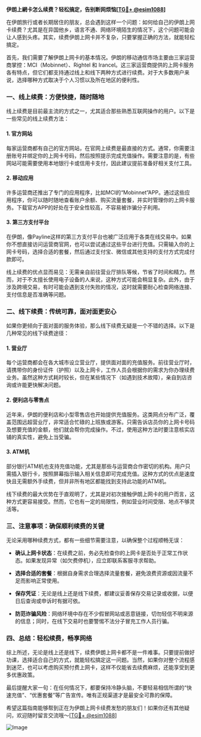 **伊朗上網卡怎么续费？轻松搞定，告别断网烦恼[[TG💪+ @esim1088](https://t.me/s/esim1088)]**

在伊朗旅行或者长期居住的朋友，总会遇到这样一个问题：如何给自己的伊朗上网卡续费？尤其是在异国他乡，语言不通、网络环境陌生的情况下，这个问题可能会让人感到头疼。其实，续费伊朗上网卡并不复杂，只要掌握正确的方法，就能轻松搞定。

首先，我们需要了解伊朗上网卡的基本情况。伊朗的移动通信市场主要由三家运营商掌控：MCI（Mobinnet）、Rightel 和 Irancel。这三家运营商提供的上网卡服务各有特点，但它们都支持通过线上和线下两种方式进行续费。对于大多数用户来说，选择哪种方式取决于个人习惯以及所在地区的便利性。

### **一、线上续费：方便快捷，随时随地**

线上续费是目前最主流的方式之一，尤其适合那些熟悉互联网操作的用户。以下是一些常见的线上续费方法：

#### **1. 官方网站**
每家运营商都有自己的官方网站，在官网上续费是最直接的方式。通常，你需要注册账号并绑定你的上网卡号码，然后按照提示完成充值操作。需要注意的是，有些网站可能需要使用本地银行卡或信用卡支付，因此建议提前准备好相关支付工具。

#### **2. 移动应用**
许多运营商还推出了专门的应用程序，比如MCI的“Mobinnet”APP。通过这些应用程序，你可以随时随地查看账户余额、购买流量套餐，并实时管理你的上网卡服务。下载官方APP的好处在于安全性较高，不容易被诈骗分子利用。

#### **3. 第三方支付平台**
在伊朗，像Payline这样的第三方支付平台也被广泛应用于各类在线交易中。如果你不想直接访问运营商官网，也可以尝试通过这些平台进行充值。只需输入你的上网卡号码，选择合适的套餐，然后通过支付宝、微信或其他支持的支付方式完成付款即可。

线上续费的优点显而易见：无需亲自前往营业厅排队等候，节省了时间和精力。然而，对于不太擅长使用电子设备的人来说，这种方式可能会稍显复杂。此外，由于涉及跨境交易，有时可能会遇到支付失败的情况，这时就需要耐心检查网络连接、支付信息是否准确等问题。

### **二、线下续费：传统可靠，面对面更安心**

如果你更倾向于面对面的服务体验，那么线下续费无疑是一个不错的选择。以下是几种常见的线下续费途径：

#### **1. 营业厅**
每个运营商都会在各大城市设立营业厅，提供面对面的充值服务。前往营业厅时，请携带你的身份证件（护照）以及上网卡，工作人员会根据你的需求为你办理续费业务。虽然这种方式耗时较长，但在某些情况下（如遇到技术故障），亲自到店咨询或许能更快解决问题。

#### **2. 便利店与零售点**
近年来，伊朗的便利店和小型零售店也开始提供充值服务。这类网点分布广泛，覆盖范围远超营业厅，非常适合忙碌的上班族或游客。只需告诉店员你的上网卡号码及想要充值的金额，他们就会帮你完成操作。不过，使用这种方法时要注意核实店铺的真实性，避免上当受骗。

#### **3. ATM机**
部分银行ATM机也支持充值功能，尤其是那些与运营商合作密切的机构。用户只需插入银行卡，按照屏幕指示输入相关信息即可完成充值。这种方式的优点是速度快且无需额外手续费，但并非所有地区都能找到支持此功能的ATM机。

线下续费的最大优势在于直观明了，尤其是对初次接触伊朗上网卡的用户而言，这种方式更容易接受。然而，它也有一定的局限性，例如营业时间受限、地点不够灵活等。

### **三、注意事项：确保顺利续费的关键**

无论采用哪种续费方式，都有一些细节需要注意，以确保整个过程顺畅无误：

- **确认上网卡状态**：在续费之前，务必先检查你的上网卡是否处于正常工作状态。如果发现异常（如欠费停机），应立即联系客服寻求帮助。
  
- **选择合适的套餐**：根据自身需求合理选择流量套餐，避免浪费资源或因流量不足而影响正常使用。

- **保存凭证**：无论是线上还是线下续费，都建议妥善保存交易记录或收据，以便日后查询或申诉时有据可依。

- **防范诈骗风险**：网络环境中存在不少假冒网站或恶意链接，切勿轻信不明来源的信息；同时，在线下交易时也要警惕不法分子冒充工作人员行骗。

### **四、总结：轻松续费，畅享网络**

综上所述，无论是线上还是线下，续费伊朗上网卡都不是一件难事。只要提前做好功课，选择适合自己的方式，就能轻松搞定这一问题。当然，如果你对整个流程感到迷茫，也可以考虑购买预付费上网卡，这样不仅能省去续费麻烦，还能享受到更多优惠政策。

最后提醒大家一句：在任何情况下，都要保持冷静头脑，不要轻易相信所谓的“快速充值”、“优惠套餐”等广告宣传。唯有正规渠道才是最安全可靠的保障。

希望这篇指南能够帮到正在为伊朗上网卡续费发愁的朋友们！如果你还有其他疑问，欢迎随时留言交流哦～[[TG💪+ @esim1088](https://t.me/s/esim1088)]  

![Image](https://i.postimg.cc/4NQfJmqS/Snipaste-2025-05-13-00-14-12.png)
